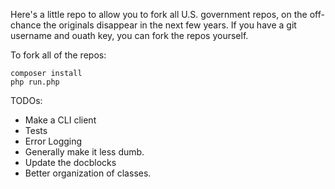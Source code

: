 Here's a little repo to allow you to fork all U.S. government repos, on the off-chance the originals disappear in the next few years.
If you have a git username and ouath key, you can fork the repos yourself.

To fork all of the repos:

```
composer install
php run.php
```
TODOs:
* Make a CLI client
* Tests
* Error Logging
* Generally make it less dumb.
* Update the docblocks
* Better organization of classes.
